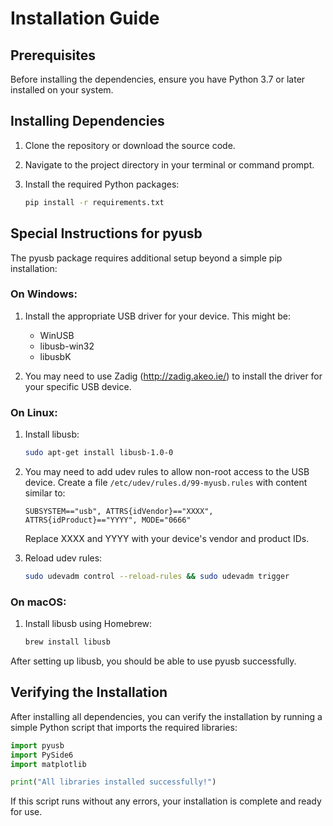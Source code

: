 # Installation Guide

## Prerequisites

Before installing the dependencies, ensure you have Python 3.7 or later installed on your system.

## Installing Dependencies

1. Clone the repository or download the source code.

2. Navigate to the project directory in your terminal or command prompt.

3. Install the required Python packages:

   ```bash
   pip install -r requirements.txt
   ```

## Special Instructions for pyusb

The pyusb package requires additional setup beyond a simple pip installation:

### On Windows:

1. Install the appropriate USB driver for your device. This might be:
   - WinUSB
   - libusb-win32
   - libusbK

2. You may need to use Zadig (http://zadig.akeo.ie/) to install the driver for your specific USB device.

### On Linux:

1. Install libusb:
   ```bash
   sudo apt-get install libusb-1.0-0
   ```

2. You may need to add udev rules to allow non-root access to the USB device. Create a file `/etc/udev/rules.d/99-myusb.rules` with content similar to:
   ```
   SUBSYSTEM=="usb", ATTRS{idVendor}=="XXXX", ATTRS{idProduct}=="YYYY", MODE="0666"
   ```
   Replace XXXX and YYYY with your device's vendor and product IDs.

3. Reload udev rules:
   ```bash
   sudo udevadm control --reload-rules && sudo udevadm trigger
   ```

### On macOS:

1. Install libusb using Homebrew:
   ```bash
   brew install libusb
   ```

After setting up libusb, you should be able to use pyusb successfully.

## Verifying the Installation

After installing all dependencies, you can verify the installation by running a simple Python script that imports the required libraries:

```python
import pyusb
import PySide6
import matplotlib

print("All libraries installed successfully!")
```

If this script runs without any errors, your installation is complete and ready for use.
